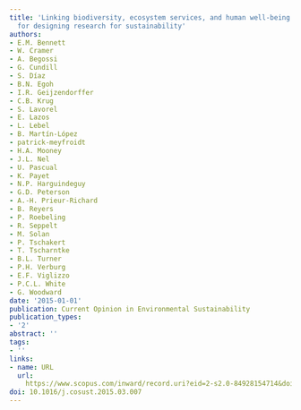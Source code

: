 ```yaml
---
title: 'Linking biodiversity, ecosystem services, and human well-being: three challenges
  for designing research for sustainability'
authors:
- E.M. Bennett
- W. Cramer
- A. Begossi
- G. Cundill
- S. Díaz
- B.N. Egoh
- I.R. Geijzendorffer
- C.B. Krug
- S. Lavorel
- E. Lazos
- L. Lebel
- B. Martín-López
- patrick-meyfroidt
- H.A. Mooney
- J.L. Nel
- U. Pascual
- K. Payet
- N.P. Harguindeguy
- G.D. Peterson
- A.-H. Prieur-Richard
- B. Reyers
- P. Roebeling
- R. Seppelt
- M. Solan
- P. Tschakert
- T. Tscharntke
- B.L. Turner
- P.H. Verburg
- E.F. Viglizzo
- P.C.L. White
- G. Woodward
date: '2015-01-01'
publication: Current Opinion in Environmental Sustainability
publication_types:
- '2'
abstract: ''
tags:
- ''
links:
- name: URL
  url: 
    https://www.scopus.com/inward/record.uri?eid=2-s2.0-84928154714&doi=10.1016%2fj.cosust.2015.03.007&partnerID=40&md5=1da03d915bcc86dd7924fef18d06886a
doi: 10.1016/j.cosust.2015.03.007
---
```

